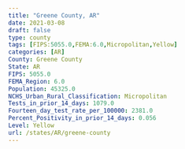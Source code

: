 ```yaml
---
title: "Greene County, AR"
date: 2021-03-08
draft: false
type: county
tags: [FIPS:5055.0,FEMA:6.0,Micropolitan,Yellow]
categories: [AR]
County: Greene County
State: AR
FIPS: 5055.0
FEMA_Region: 6.0
Population: 45325.0
NCHS_Urban_Rural_Classification: Micropolitan
Tests_in_prior_14_days: 1079.0
Fourteen_day_test_rate_per_100000: 2381.0
Percent_Positivity_in_prior_14_days: 0.056
Level: Yellow
url: /states/AR/greene-county
---
```



